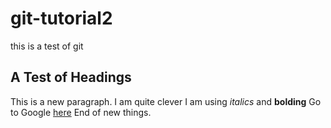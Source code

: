 # git-tutorial2
this is a test of git
## A Test of Headings
This is a new paragraph. I am quite clever
I am using *italics* and __bolding__
Go to Google [here](www.google.com)
End of new things.

